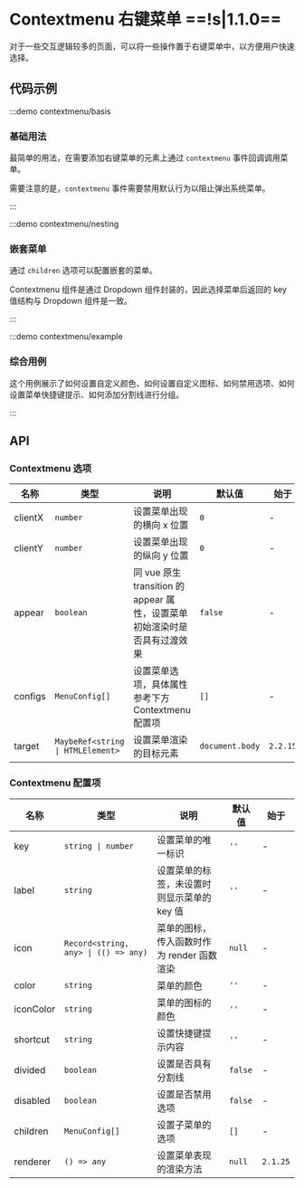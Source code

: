 # Contextmenu 右键菜单 ==!s|1.1.0==

对于一些交互逻辑较多的页面，可以将一些操作置于右键菜单中，以方便用户快速选择。

## 代码示例

:::demo contextmenu/basis

### 基础用法

最简单的用法，在需要添加右键菜单的元素上通过 `contextmenu` 事件回调调用菜单。

需要注意的是，`contextmenu` 事件需要禁用默认行为以阻止弹出系统菜单。

:::

:::demo contextmenu/nesting

### 嵌套菜单

通过 `children` 选项可以配置嵌套的菜单。

Contextmenu 组件是通过 Dropdown 组件封装的，因此选择菜单后返回的 key 值结构与 Dropdown 组件是一致。

:::

:::demo contextmenu/example

### 综合用例

这个用例展示了如何设置自定义颜色、如何设置自定义图标、如何禁用选项、如何设置菜单快捷键提示、如何添加分割线进行分组。

:::

## API

### Contextmenu 选项

| 名称    | 类型                              | 说明                                                                      | 默认值          | 始于     |
| ------- | --------------------------------- | ------------------------------------------------------------------------- | --------------- | -------- |
| clientX | `number`                          | 设置菜单出现的横向 x 位置                                                 | `0`             | -        |
| clientY | `number`                          | 设置菜单出现的纵向 y 位置                                                 | `0`             | -        |
| appear  | `boolean`                         | 同 vue 原生 transition 的 appear 属性，设置菜单初始渲染时是否具有过渡效果 | `false`         | -        |
| configs | `MenuConfig[]`                    | 设置菜单选项，具体属性参考下方 Contextmenu 配置项                         | `[]`            | -        |
| target  | `MaybeRef<string \| HTMLElement>` | 设置菜单渲染的目标元素                                                    | `document.body` | `2.2.15` |

### Contextmenu 配置项

| 名称      | 类型                                 | 说明                                        | 默认值  | 始于     |
| --------- | ------------------------------------ | ------------------------------------------- | ------- | -------- |
| key       | `string \| number`                   | 设置菜单的唯一标识                          | `''`    | -        |
| label     | `string`                             | 设置菜单的标签，未设置时则显示菜单的 key 值 | `''`    | -        |
| icon      | `Record<string, any> \| (() => any)` | 菜单的图标，传入函数时作为 render 函数渲染  | `null`  | -        |
| color     | `string`                             | 菜单的颜色                                  | `''`    | -        |
| iconColor | `string`                             | 菜单的图标的颜色                            | `''`    | -        |
| shortcut  | `string`                             | 设置快捷键提示内容                          | `''`    | -        |
| divided   | `boolean`                            | 设置是否具有分割线                          | `false` | -        |
| disabled  | `boolean`                            | 设置是否禁用选项                            | `false` | -        |
| children  | `MenuConfig[]`                       | 设置子菜单的选项                            | `[]`    | -        |
| renderer  | `() => any`                          | 设置菜单表现的渲染方法                      | `null`  | `2.1.25` |
